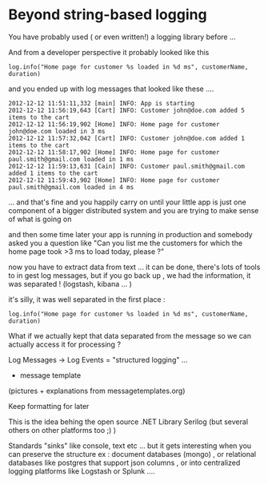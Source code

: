 # Beyond string-based logging

You have probably used ( or even written!) a logging library before ...

And from a developer perspective it probably looked like this 

`log.info("Home page for customer %s loaded in %d ms", customerName, duration)`

and you ended up with log messages that looked like these .... 

```
2012-12-12 11:51:11,332 [main] INFO: App is starting
2012-12-12 11:56:19,643 [Cart] INFO: Customer john@doe.com added 5 items to the cart
2012-12-12 11:56:19,902 [Home] INFO: Home page for customer john@doe.com loaded in 3 ms
2012-12-12 11:57:32,042 [Cart] INFO: Customer john@doe.com added 1 items to the cart
2012-12-12 11:58:17,902 [Home] INFO: Home page for customer paul.smith@gmail.com loaded in 1 ms
2012-12-12 11:59:13,631 [Cain] INFO: Customer paul.smith@gmail.com added 1 items to the cart
2012-12-12 11:59:43,902 [Home] INFO: Home page for customer paul.smith@gmail.com loaded in 4 ms
```

... and that's fine and you happily carry on until your little app is just one component of a bigger distributed system and you are trying to make sense of what is going on 

and then some time later your app is running in production and somebody asked you a question like "Can you list me the customers for which the home page took >3 ms to load today, please ?" 


now you have to extract data from text ...
it can be done, there's lots of tools to in gest log messages, but if you go back up , we had the information, it was separated ! (logstash, kibana ... )

 it's silly, it was well separated in the first place : 

`log.info("Home page for customer %s loaded in %d ms", customerName, duration)`

What if we actually kept that data separated from the message so we can actually access it for processing ?

Log Messages -> Log Events = "structured logging" ... 

+ message template 

(pictures + explanations from messagetemplates.org)


Keep formatting for later


This is the idea behing the open source .NET Library Serilog (but several others on other platforms too ;) )

Standards "sinks" like console, text etc ... but it gets interesting when you can preserve the structure
ex : 
document databases (mongo) , or relational databases like postgres that support json columns , or into centralized logging platforms like Logstash or Splunk .... 












